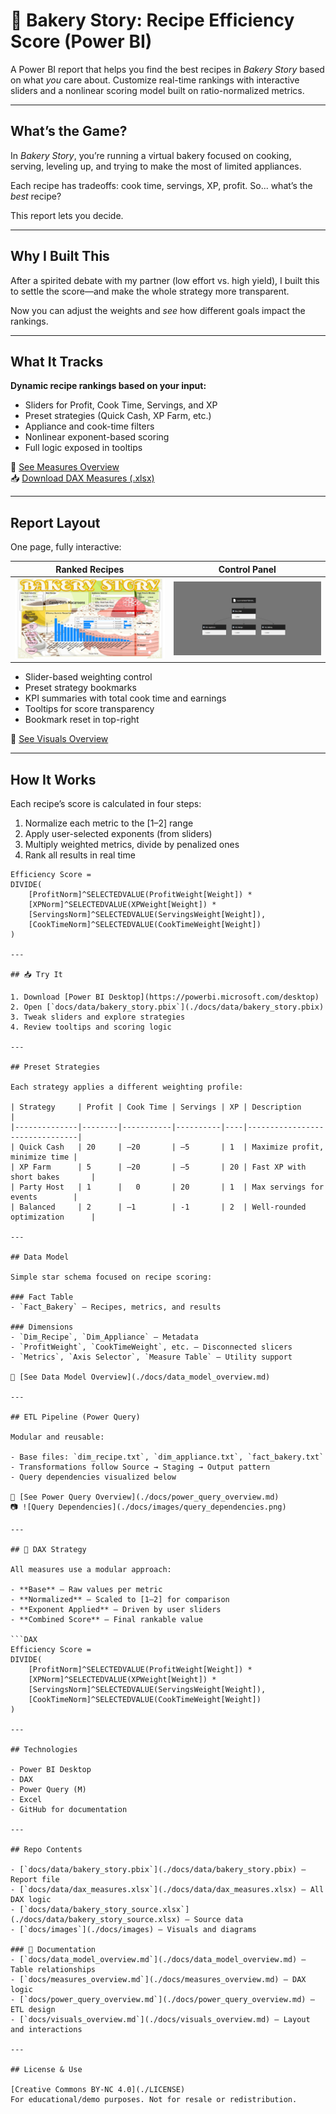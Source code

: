 # 🍰 Bakery Story: Recipe Efficiency Score (Power BI)

A Power BI report that helps you find the best recipes in *Bakery Story* based on what *you* care about. Customize real-time rankings with interactive sliders and a nonlinear scoring model built on ratio-normalized metrics.

---

## What’s the Game?

In *Bakery Story*, you’re running a virtual bakery focused on cooking, serving, leveling up, and trying to make the most of limited appliances.

Each recipe has tradeoffs: cook time, servings, XP, profit. So... what’s the *best* recipe?

This report lets you decide.

---

## Why I Built This

After a spirited debate with my partner (low effort vs. high yield), I built this to settle the score—and make the whole strategy more transparent.

Now you can adjust the weights and *see* how different goals impact the rankings.

---

## What It Tracks

**Dynamic recipe rankings based on your input:**
- Sliders for Profit, Cook Time, Servings, and XP  
- Preset strategies (Quick Cash, XP Farm, etc.)  
- Appliance and cook-time filters  
- Nonlinear exponent-based scoring  
- Full logic exposed in tooltips

📄 [See Measures Overview](./docs/measures_overview.md)  
📥 [Download DAX Measures (.xlsx)](./docs/data/dax_measures.xlsx)

---

## Report Layout

One page, fully interactive:

| Ranked Recipes | Control Panel |
|----------------|----------------|
| ![Ranked Recipes](./docs/images/bakery_story.png) | ![Query Dependencies](./docs/images/query_dependencies.png) |

- Slider-based weighting control  
- Preset strategy bookmarks  
- KPI summaries with total cook time and earnings  
- Tooltips for score transparency  
- Bookmark reset in top-right

📄 [See Visuals Overview](./docs/visuals_overview.md)

---

## How It Works

Each recipe’s score is calculated in four steps:

1. Normalize each metric to the [1–2] range  
2. Apply user-selected exponents (from sliders)  
3. Multiply weighted metrics, divide by penalized ones  
4. Rank all results in real time

```DAX
Efficiency Score = 
DIVIDE(
    [ProfitNorm]^SELECTEDVALUE(ProfitWeight[Weight]) *
    [XPNorm]^SELECTEDVALUE(XPWeight[Weight]) *
    [ServingsNorm]^SELECTEDVALUE(ServingsWeight[Weight]),
    [CookTimeNorm]^SELECTEDVALUE(CookTimeWeight[Weight])
)

---

## 📥 Try It

1. Download [Power BI Desktop](https://powerbi.microsoft.com/desktop)  
2. Open [`docs/data/bakery_story.pbix`](./docs/data/bakery_story.pbix)  
3. Tweak sliders and explore strategies  
4. Review tooltips and scoring logic

---

## Preset Strategies

Each strategy applies a different weighting profile:

| Strategy     | Profit | Cook Time | Servings | XP | Description                    |
|--------------|--------|-----------|----------|----|--------------------------------|
| Quick Cash   | 20     | –20       | –5       | 1  | Maximize profit, minimize time |
| XP Farm      | 5      | –20       | –5       | 20 | Fast XP with short bakes       |
| Party Host   | 1      |   0       | 20       | 1  | Max servings for events        |
| Balanced     | 2      | –1        | -1       | 2  | Well-rounded optimization      |

---

## Data Model

Simple star schema focused on recipe scoring:

### Fact Table
- `Fact_Bakery` – Recipes, metrics, and results  

### Dimensions
- `Dim_Recipe`, `Dim_Appliance` – Metadata  
- `ProfitWeight`, `CookTimeWeight`, etc. – Disconnected slicers  
- `Metrics`, `Axis Selector`, `Measure Table` – Utility support  

📄 [See Data Model Overview](./docs/data_model_overview.md)

---

## ETL Pipeline (Power Query)

Modular and reusable:

- Base files: `dim_recipe.txt`, `dim_appliance.txt`, `fact_bakery.txt`  
- Transformations follow Source → Staging → Output pattern  
- Query dependencies visualized below

📄 [See Power Query Overview](./docs/power_query_overview.md)  
📷 ![Query Dependencies](./docs/images/query_dependencies.png)

---

## 🧮 DAX Strategy

All measures use a modular approach:

- **Base** – Raw values per metric  
- **Normalized** – Scaled to [1–2] for comparison  
- **Exponent Applied** – Driven by user sliders  
- **Combined Score** – Final rankable value  

```DAX
Efficiency Score = 
DIVIDE(
    [ProfitNorm]^SELECTEDVALUE(ProfitWeight[Weight]) *
    [XPNorm]^SELECTEDVALUE(XPWeight[Weight]) *
    [ServingsNorm]^SELECTEDVALUE(ServingsWeight[Weight]),
    [CookTimeNorm]^SELECTEDVALUE(CookTimeWeight[Weight])
)

---

## Technologies

- Power BI Desktop  
- DAX  
- Power Query (M)  
- Excel  
- GitHub for documentation  

---

## Repo Contents

- [`docs/data/bakery_story.pbix`](./docs/data/bakery_story.pbix) – Report file  
- [`docs/data/dax_measures.xlsx`](./docs/data/dax_measures.xlsx) – All DAX logic  
- [`docs/data/bakery_story_source.xlsx`](./docs/data/bakery_story_source.xlsx) – Source data  
- [`docs/images`](./docs/images) – Visuals and diagrams  

### 📄 Documentation
- [`docs/data_model_overview.md`](./docs/data_model_overview.md) – Table relationships  
- [`docs/measures_overview.md`](./docs/measures_overview.md) – DAX logic  
- [`docs/power_query_overview.md`](./docs/power_query_overview.md) – ETL design  
- [`docs/visuals_overview.md`](./docs/visuals_overview.md) – Layout and interactions  

---

## License & Use

[Creative Commons BY-NC 4.0](./LICENSE)  
For educational/demo purposes. Not for resale or redistribution.
